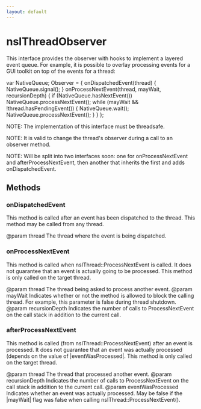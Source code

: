 ```yaml
---
layout: default
---
```


# nsIThreadObserver #

This interface provides the observer with hooks to implement a layered
event queue.  For example, it is possible to overlay processing events
for a GUI toolkit on top of the events for a thread:

  var NativeQueue;
  Observer = {
    onDispatchedEvent(thread) {
      NativeQueue.signal();
    }
    onProcessNextEvent(thread, mayWait, recursionDepth) {
      if (NativeQueue.hasNextEvent())
        NativeQueue.processNextEvent();
      while (mayWait && !thread.hasPendingEvent()) {
        NativeQueue.wait();
        NativeQueue.processNextEvent();
      }
    }
  };

NOTE: The implementation of this interface must be threadsafe.

NOTE: It is valid to change the thread's observer during a call to an
      observer method.

NOTE: Will be split into two interfaces soon: one for onProcessNextEvent and
      afterProcessNextEvent, then another that inherits the first and adds
      onDispatchedEvent.


## Methods ##

### onDispatchedEvent ###

This method is called after an event has been dispatched to the thread.
This method may be called from any thread. 

@param thread
  The thread where the event is being dispatched.


### onProcessNextEvent ###

This method is called when nsIThread::ProcessNextEvent is called.  It does
not guarantee that an event is actually going to be processed.  This method
is only called on the target thread.

@param thread
  The thread being asked to process another event.
@param mayWait
  Indicates whether or not the method is allowed to block the calling
  thread.  For example, this parameter is false during thread shutdown.
@param recursionDepth
  Indicates the number of calls to ProcessNextEvent on the call stack in
  addition to the current call.


### afterProcessNextEvent ###

This method is called (from nsIThread::ProcessNextEvent) after an event
is processed.  It does not guarantee that an event was actually processed
(depends on the value of |eventWasProcessed|.  This method is only called
on the target thread.

@param thread
  The thread that processed another event.
@param recursionDepth
  Indicates the number of calls to ProcessNextEvent on the call stack in
  addition to the current call.
@param eventWasProcessed
  Indicates whether an event was actually processed. May be false if the
  |mayWait| flag was false when calling nsIThread::ProcessNextEvent().

